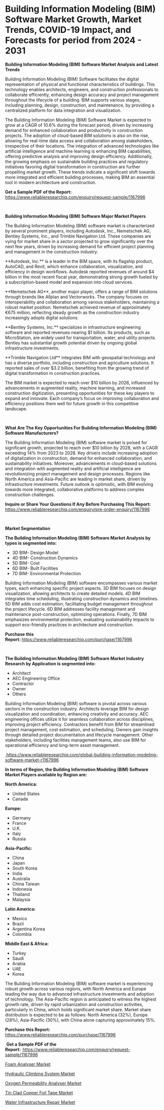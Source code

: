<p><h1>Building Information Modeling (BIM) Software Market Growth, Market Trends, COVID-19 Impact, and Forecasts for period from 2024 - 2031</h1></p><p><strong>Building Information Modeling (BIM) Software Market Analysis and Latest Trends</strong></p>
<p><p>Building Information Modeling (BIM) Software facilitates the digital representation of physical and functional characteristics of buildings. This technology enables architects, engineers, and construction professionals to collaborate efficiently, enhancing design accuracy and project management throughout the lifecycle of a building. BIM supports various stages, including planning, design, construction, and maintenance, by providing a centralized platform for data integration and visualization.</p><p>The Building Information Modeling (BIM) Software Market is expected to grow at a CAGR of 10.6% during the forecast period, driven by increasing demand for enhanced collaboration and productivity in construction projects. The adoption of cloud-based BIM solutions is also on the rise, allowing for real-time data access and collaboration among stakeholders, irrespective of their locations. The integration of advanced technologies like artificial intelligence and machine learning is enhancing BIM capabilities, offering predictive analysis and improving design efficiency. Additionally, the growing emphasis on sustainable building practices and regulatory initiatives favoring digital transformation in construction are further propelling market growth. These trends indicate a significant shift towards more integrated and efficient building processes, making BIM an essential tool in modern architecture and construction.</p></p>
<p><strong>Get a Sample PDF of the Report:&nbsp;</strong> <a href="https://www.reliableresearchiq.com/enquiry/request-sample/1167996?utm_campaign=1088&utm_medium=2&utm_source=Github&utm_content=ia&utm_term=30102024&utm_id=building-information-modeling-bim-software">https://www.reliableresearchiq.com/enquiry/request-sample/1167996</a></p>
<p>&nbsp;</p>
<p><strong>Building Information Modeling (BIM) Software Major Market Players</strong></p>
<p><p>The Building Information Modeling (BIM) software market is characterized by several prominent players, including Autodesk, Inc., Nemetschek AG, Bentley Systems, Inc., and Trimble Navigation Ltd. These companies are vying for market share in a sector projected to grow significantly over the next few years, driven by increasing demand for efficient project planning and management in the construction industry.</p><p>**Autodesk, Inc.** is a leader in the BIM space, with its flagship product, AutoCAD, and Revit, which enhance collaboration, visualization, and efficiency in design workflows. Autodesk reported revenues of around $4 billion in the most recent fiscal year, demonstrating strong growth fueled by a subscription-based model and expansion into cloud services.</p><p>**Nemetschek AG**, another major player, offers a range of BIM solutions through brands like Allplan and Vectorworks. The company focuses on interoperability and collaboration among various stakeholders, maintaining a robust market position. Nemetschek achieved revenue of approximately €675 million, reflecting steady growth as the construction industry increasingly adopts digital solutions.</p><p>**Bentley Systems, Inc.** specializes in infrastructure engineering software and reported revenues nearing $1 billion. Its products, such as MicroStation, are widely used for transportation, water, and utility projects. Bentley has substantial growth potential driven by ongoing global infrastructure investments.</p><p>**Trimble Navigation Ltd** integrates BIM with geospatial technology and has a diverse portfolio, including construction and agriculture solutions. It reported sales of over $3.2 billion, benefiting from the growing trend of digital transformation in construction practices.</p><p>The BIM market is expected to reach over $10 billion by 2026, influenced by advancements in augmented reality, machine learning, and increased construction digitization, presenting opportunities for these key players to expand and innovate. Each company’s focus on improving collaboration and efficiency positions them well for future growth in this competitive landscape.</p></p>
<p>&nbsp;</p>
<p><strong>What Are The Key Opportunities For Building Information Modeling (BIM) Software Manufacturers?</strong></p>
<p><p>The Building Information Modeling (BIM) software market is poised for significant growth, projected to reach over $10 billion by 2028, with a CAGR exceeding 14% from 2023 to 2028. Key drivers include increasing adoption of digitalization in construction, demand for enhanced collaboration, and sustainability initiatives. Moreover, advancements in cloud-based solutions and integration with augmented reality and artificial intelligence are revolutionizing project management and design processes. Regions like North America and Asia-Pacific are leading in market share, driven by infrastructure investments. Future outlook is optimistic, with BIM evolving towards more integrated, collaborative platforms to address complex construction challenges.</p></p>
<p><strong>Inquire or Share Your Questions If Any Before Purchasing This Report:</strong> <a href="https://www.reliableresearchiq.com/enquiry/pre-order-enquiry/1167996?utm_campaign=1088&utm_medium=2&utm_source=Github&utm_content=ia&utm_term=30102024&utm_id=building-information-modeling-bim-software">https://www.reliableresearchiq.com/enquiry/pre-order-enquiry/1167996</a></p>
<p>&nbsp;</p>
<p><strong>Market Segmentation</strong></p>
<p><strong>The Building Information Modeling (BIM) Software Market Analysis by types is segmented into:</strong></p>
<p><ul><li>3D BIM- Design Model</li><li>4D BIM- Construction Dynamics</li><li>5D BIM- Cost</li><li>6D BIM- Built Facilities</li><li>7D BIM- Environmental Protection</li></ul></p>
<p><p>Building Information Modeling (BIM) software encompasses various market types, each enhancing specific project aspects. 3D BIM focuses on design visualization, allowing architects to create detailed models. 4D BIM integrates time scheduling, illustrating construction dynamics and timelines. 5D BIM adds cost estimation, facilitating budget management throughout the project lifecycle. 6D BIM addresses facility management and maintenance post-construction, optimizing operations. Finally, 7D BIM emphasizes environmental protection, evaluating sustainability impacts to support eco-friendly practices in architecture and construction.</p></p>
<p><strong>Purchase this Report:&nbsp;</strong><a href="https://www.reliableresearchiq.com/purchase/1167996?utm_campaign=1088&utm_medium=2&utm_source=Github&utm_content=ia&utm_term=30102024&utm_id=building-information-modeling-bim-software">https://www.reliableresearchiq.com/purchase/1167996</a></p>
<p>&nbsp;</p>
<p><strong>The Building Information Modeling (BIM) Software Market Industry Research by Application is segmented into:</strong></p>
<p><ul><li>Architect</li><li>AEC Engineering Office</li><li>Contractor</li><li>Owner</li><li>Others</li></ul></p>
<p><p>Building Information Modeling (BIM) software is pivotal across various sectors in the construction industry. Architects leverage BIM for design visualization and coordination, enhancing creativity and accuracy. AEC engineering offices utilize it for seamless collaboration across disciplines, improving project efficiency. Contractors benefit from BIM for streamlined project management, cost estimation, and scheduling. Owners gain insights through detailed project documentation and lifecycle management. Other stakeholders, including facilities management teams, also use BIM for operational efficiency and long-term asset management.</p></p>
<p><a href="https://www.reliableresearchiq.com/global-building-information-modeling-software-market-r1167996?utm_campaign=1088&utm_medium=2&utm_source=Github&utm_content=ia&utm_term=30102024&utm_id=building-information-modeling-bim-software">&nbsp;https://www.reliableresearchiq.com/global-building-information-modeling-software-market-r1167996</a></p>
<p><strong>In terms of Region, the Building Information Modeling (BIM) Software Market Players available by Region are:</strong></p>
<p>
    <p> <strong> North America: </strong>
        <ul>
            <li>United States</li>
            <li>Canada</li>
        </ul>
        </p> 
    <p> <strong> Europe: </strong>
        <ul>
            <li>Germany</li>
            <li>France</li>
            <li>U.K.</li>
            <li>Italy</li>
            <li>Russia</li>
        </ul>
        </p> 
    <p> <strong> Asia-Pacific: </strong>
        <ul>
            <li>China</li>
            <li>Japan</li>
            <li>South Korea</li>
            <li>India</li>
            <li>Australia</li>
            <li>China Taiwan</li>
            <li>Indonesia</li>
            <li>Thailand</li>
            <li>Malaysia</li>
        </ul>
        </p> 
    <p> <strong> Latin America: </strong>
        <ul>
            <li>Mexico</li>
            <li>Brazil</li>
            <li>Argentina Korea</li>
            <li>Colombia</li>
        </ul>
        </p> 
    <p> <strong> Middle East & Africa: </strong>
        <ul>
            <li>Turkey</li>
            <li>Saudi</li>
            <li>Arabia</li>
            <li>UAE</li>
            <li>Korea</li>
        </ul>
    </p>
    </p>
<p><p>The Building Information Modeling (BIM) software market is experiencing robust growth across various regions, with North America and Europe leading the way due to advanced infrastructure investments and adoption of technology. The Asia-Pacific region is anticipated to witness the highest growth rate, driven by rapid urbanization and construction activities, particularly in China, which holds significant market share. Market share distribution is expected to be as follows: North America (32%), Europe (28%), Asia-Pacific (30%), with China alone capturing approximately 15%.</p></p>
<p><strong>Purchase this Report: </strong><a href="https://www.reliableresearchiq.com/purchase/1167996?utm_campaign=1088&utm_medium=2&utm_source=Github&utm_content=ia&utm_term=30102024&utm_id=building-information-modeling-bim-software">https://www.reliableresearchiq.com/purchase/1167996</a></p>
<p>&nbsp;<strong>Get a Sample PDF of the Report:&nbsp;&nbsp;</strong><a href="https://www.reliableresearchiq.com/enquiry/request-sample/1167996?utm_campaign=1088&utm_medium=2&utm_source=Github&utm_content=ia&utm_term=30102024&utm_id=building-information-modeling-bim-software">https://www.reliableresearchiq.com/enquiry/request-sample/1167996</a></p>
<p><strong></strong></p>
<p><p><a href="https://issuu.com/reportprime-2/docs/foam-analyser-market-size-2030.pptx_da2f027f893b14?utm_campaign=1088&utm_medium=2&utm_source=Github&utm_content=ia&utm_term=30102024&utm_id=building-information-modeling-bim-software">Foam Analyser Market</a></p><p><a href="https://www.linkedin.com/pulse/hydraulic-climbing-system-market-size-type-product-global-industry-gbfgf?utm_campaign=1088&utm_medium=2&utm_source=Github&utm_content=ia&utm_term=30102024&utm_id=building-information-modeling-bim-software">Hydraulic Climbing System Market</a></p><p><a href="https://issuu.com/reportprime-2/docs/oxygen-permeability-analyser-market_58013659876ccb?utm_campaign=1088&utm_medium=2&utm_source=Github&utm_content=ia&utm_term=30102024&utm_id=building-information-modeling-bim-software">Oxygen Permeability Analyser Market</a></p><p><a href="https://www.linkedin.com/pulse/disruption-innovation-tin-clad-copper-foil-tape-industry-market-2qw4c?utm_campaign=1088&utm_medium=2&utm_source=Github&utm_content=ia&utm_term=30102024&utm_id=building-information-modeling-bim-software">Tin Clad Copper Foil Tape Market</a></p><p><a href="https://github.com/wanvigsqmunsenr/Market-Research-Report-List-1/blob/main/water-infrastructure-repair-market.md?utm_campaign=1088&utm_medium=2&utm_source=Github&utm_content=ia&utm_term=30102024&utm_id=building-information-modeling-bim-software">Water Infrastructure Repair Market</a></p></p>